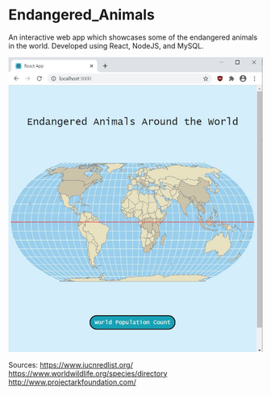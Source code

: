# Endangered_Animals
An interactive web app which showcases some of the endangered animals in the world. Developed using React, NodeJS, and MySQL.

![Image](Screenshot.JPG)

Sources:
https://www.iucnredlist.org/
https://www.worldwildlife.org/species/directory
http://www.projectarkfoundation.com/
